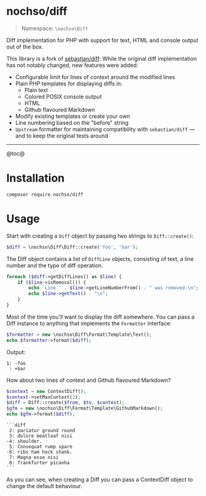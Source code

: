 ---
---
# nochso/diff

> Namespace: `\nochso\Diff`

Diff implementation for PHP with support for text, HTML and console output out of the box.

This library is a fork of [sebastian/diff](https://github.com/sebastianbergmann/diff): While the original diff
implementation has not notably changed, new features were added:

- Configurable limit for lines of context around the modified lines
- Plain PHP templates for displaying diffs in:
  - Plain text
  - Colored POSIX console output
  - HTML
  - Github flavoured Markdown
- Modify existing templates or create your own
- Line numbering based on the "before" string
- `Upstream` formatter for maintaining compatibility with `sebastian/diff` &mdash; and to keep the original tests around

* * * *

@toc@

# Installation

```
composer require nochso/diff
```

# Usage

Start with creating a `Diff` object by passing two strings to `Diff::create()`:

```php
$diff = \nochso\Diff\Diff::create('foo', 'bar');
```

The Diff object contains a list of `DiffLine` objects, consisting of text, a
line number and the type of diff operation.

```php
foreach ($diff->getDiffLines() as $line) {
    if ($line->isRemoval()) {
        echo 'Line ' . $line->getLineNumberFrom() . " was removed:\n";
        echo $line->getText() . "\n";
    }
}
```

Most of the time you'll want to display the diff somewhere. You can pass a Diff
instance to anything that implements the `Formatter` interface:

```php
$formatter = new \nochso\Diff\Format\Template\Text();
echo $formatter->format($diff);
```

Output:
```
1: -foo
 : +bar
```

How about two lines of context and Github flavoured Markdown?
```php
$context = new ContextDiff();
$context->setMaxContext(2);
$diff = Diff::create($from, $to, $context);
$gfm = new \nochso\Diff\Format\Template\GithubMarkdown();
echo $gfm->format($diff);
```

    ```diff
     2: pariatur ground round
     3: dolore meatloaf nisi
    -4: shoulder.
     5: Consequat rump spare
    -6: ribs ham hock shank.
     7: Magna esse nisi
     8: frankfurter picanha
    ```

As you can see, when creating a Diff you can pass a ContextDiff object to change the default behaviour.

